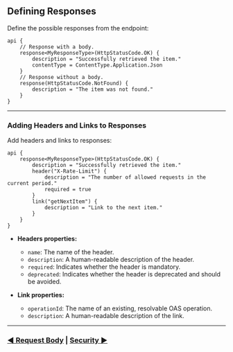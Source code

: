 ## Defining Responses

Define the possible responses from the endpoint:

```text
api {
    // Response with a body.
    response<MyResponseType>(HttpStatusCode.OK) {
        description = "Successfully retrieved the item."
        contentType = ContentType.Application.Json
    }
    // Response without a body.
    response(HttpStatusCode.NotFound) {
        description = "The item was not found."
    }
}
```

---

### Adding Headers and Links to Responses

Add headers and links to responses:

```text
api {
    response<MyResponseType>(HttpStatusCode.OK) {
        description = "Successfully retrieved the item."
        header("X-Rate-Limit") {
            description = "The number of allowed requests in the current period."
            required = true
        }
        link("getNextItem") {
            description = "Link to the next item."
        }
    }
}
```

- **Headers properties:**
    - `name`: The name of the header.
    - `description`: A human-readable description of the header.
    - `required`: Indicates whether the header is mandatory.
    - `deprecated`: Indicates whether the header is deprecated and should be avoided.


- **Link properties:**
    - `operationId`: The name of an existing, resolvable OAS operation.
    - `description`: A human-readable description of the link.

---

### [◄ Request Body](07.api-usage-request-body.md) | [Security ►](09.api-usage-security.md)
